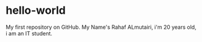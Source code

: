 # hello-world
My first repository on GitHub.
My Name's Rahaf ALmutairi, i'm 20 years old, i am an IT student.
